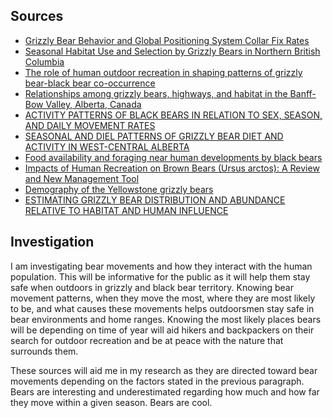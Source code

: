## Sources

- [Grizzly Bear Behavior and Global Positioning System Collar Fix Rates](https://search.proquest.com/docview/234180331/83E9CB94071D4E3EPQ/2?accountid=130237)
- [Seasonal Habitat Use and Selection by Grizzly Bears in Northern British Columbia](https://search.proquest.com/docview/921024137/83E9CB94071D4E3EPQ/4?accountid=130237)
- [The role of human outdoor recreation in shaping patterns of grizzly bear-black bear co-occurrence](https://search.proquest.com/docview/2036796818/83E9CB94071D4E3EPQ/5?accountid=130237)
- [Relationships among grizzly bears, highways, and habitat in the Banff-Bow Valley, Alberta, Canada](https://search.proquest.com/docview/220487450/83E9CB94071D4E3EPQ/6?accountid=130237)
- [ACTIVITY PATTERNS OF BLACK BEARS IN RELATION TO SEX, SEASON, AND DAILY MOVEMENT RATES](https://search.proquest.com/docview/907235250/83E9CB94071D4E3EPQ/7?accountid=130237)
- [SEASONAL AND DIEL PATTERNS OF GRIZZLY BEAR DIET AND ACTIVITY IN WEST-CENTRAL ALBERTA](https://search.proquest.com/docview/221486630/83E9CB94071D4E3EPQ/25?accountid=130237)
- [Food availability and foraging near human developments by black bears](https://search.proquest.com/docview/1348865704/83E9CB94071D4E3EPQ/26?accountid=130237)
- [Impacts of Human Recreation on Brown Bears (Ursus arctos): A Review and New Management Tool](https://search.proquest.com/docview/1753446649/83E9CB94071D4E3EPQ/37?accountid=130237)
- [Demography of the Yellowstone grizzly bears](https://search.proquest.com/docview/218961652/83E9CB94071D4E3EPQ/41?accountid=130237)
- [ESTIMATING GRIZZLY BEAR DISTRIBUTION AND ABUNDANCE RELATIVE TO HABITAT AND HUMAN INFLUENCE](https://search.proquest.com/docview/234235203/83E9CB94071D4E3EPQ/50?accountid=130237)

## Investigation

I am investigating bear movements and how they interact with the human population. This will be informative for the public as it will help them stay safe when outdoors in grizzly and black bear territory. Knowing bear movement patterns, when they move the most, where they are most likely to be, and what causes these movements helps outdoorsmen stay safe in bear environments and home ranges. Knowing the most likely places bears will be depending on time of year will aid hikers and backpackers on their search for outdoor recreation and be at peace with the nature that surrounds them. 

These sources will aid me in my research as they are directed toward bear movements depending on the factors stated in the previous paragraph. Bears are interesting and underestimated regarding how much and how far they move within a given season. Bears are cool. 
